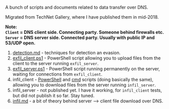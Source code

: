 A bunch of scripts and documents related to data transfer over DNS.

Migrated from TechNet Gallery, where I have published them in mid-2018.

**Note:<br>
`Client` = DNS client side. Connecting party. Someone behind firewalls etc.<br>
`Server` = DNS server side. Connected party. Usually with public IP and 53/UDP open.**

1. [detection.md](detection.md) - techniques for detection an evasion.
1. [exfil_client.ps1](exfil_client.ps1) - PowerShell script allowing you to upload files from the client to the server running `exfil_server`.
1. [exfil_server.ps1](exfil_server.ps1) - PowerShell script running permanently on the server, waiting for connections from `exfil_client`.
1. infil_client - [PowerShell](infil_client.ps1) and [cmd](infil_client.cmd) scripts (doing basically the same), allowing you to download files from the server running `infil_server`.
1. infil_server - not published yet. I have it working, for `infil_client` tests, but did not publish it so far. Stay tuned.
1. [infil.md](infil.md) - a bit of theory behind server --> client file download over DNS.
